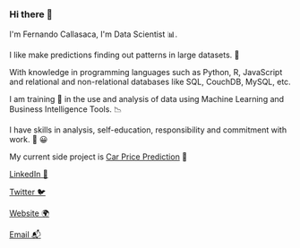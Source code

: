 ### Hi there 👋

I'm Fernando Callasaca, I'm Data Scientist 📊.

I like make predictions finding out patterns in large datasets. 🌌

With knowledge in programming languages such as Python, R, JavaScript and relational and non-relational databases like SQL, CouchDB, MySQL, etc.

I am training 👔 in the use and analysis of data using Machine Learning and Business Intelligence Tools. 📉

I have skills in analysis, self-education, responsibility and commitment with work. 💪 😀

My current side project is [Car Price Prediction](https://github.com/FernandoCallasaca/car_price_prediction_python_ml) 🌟

[LinkedIn 💼](https://www.linkedin.com/in/fernandocallasaca)

[Twitter 🐦](https://twitter.com/fcallasaca)

[Website 🌍](https://github.com/fernandocallasaca)

[Email 📬](mailto:fernandocallasaca@outlook.com)
